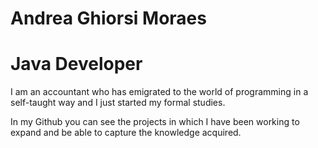 # Andrea Ghiorsi Moraes 

# Java Developer



I am an accountant who has emigrated to the world of programming in a self-taught way and I just started my formal studies.

In my Github you can see the projects in which I have been working to expand and be able to capture the knowledge acquired.